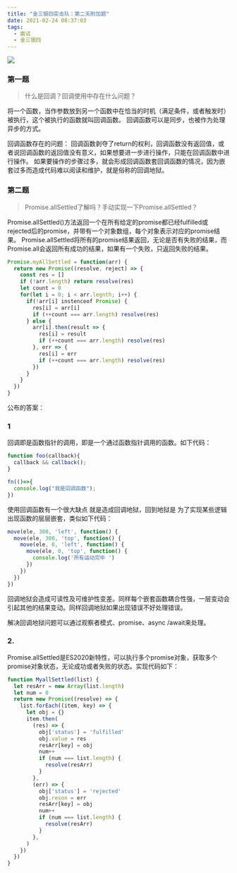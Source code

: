 ```yaml
---
title: "金三银四突击队：第二天附加题"
date: 2021-02-24 08:37:03
tags:
  - 面试
  - 金三银四
---
```


<!--banner-pic|sticker|content-img|content-img-half-->
<img class="banner-pic" src="http://oss.slybootslion.com/blog/IMG_0150.jpg?x-oss-process=image/auto-orient,1/quality,q_80/watermark,text_c2x5Ym9vdHNsaW9u,color_ffffff,size_40,shadow_70,t_74,x_10,y_10"/>

### 第一题

> 什么是回调？回调使用中存在什么问题？

将一个函数，当作参数放到另一个函数中在恰当的时机（满足条件，或者触发时）被执行，这个被执行的函数就叫回调函数。
回调函数可以是同步，也被作为处理异步的方式。

回调函数存在的问题：
回调函数剥夺了return的权利，回调函数没有返回值，或者说回调函数的返回值没有意义，如果想要进一步进行操作，只能在回调函数中进行操作。
如果要操作的步骤过多，就会形成回调函数套回调函数的情况，因为嵌套过多而造成代码难以阅读和维护，就是俗称的回调地狱。

### 第二题

> Promise.allSettled了解吗？手动实现一下Promise.allSettled？

Promise.allSettled()方法返回一个在所有给定的promise都已经fulfilled或rejected后的promise，并带有一个对象数组，每个对象表示对应的promise结果。
Promise.allSettled将所有的promise结果返回，无论是否有失败的结果，而Promise.all会返回所有成功的结果，如果有一个失败，只返回失败的结果。

```js
Promise.myAllSettled = function(arr) {
  return new Promise((resolve, reject) => {
    const res = []
    if (!arr.length) return resolve(res)
    let count = 0
    for(let i = 0; i < arr.legnth; i++) {
      if(!arr[i] instenceof Promise) {
        res[i] = arr[i]
        if (++count === arr.length) resolve(res)
      } else {
        arr[i].then(result => {
          res[i] = result
          if (++count === arr.length) resolve(res)
        }, err => {
          res[i] = err
          if (++count === arr.length) resolve(res)
        })
      }
    }
  })
}
```

公布的答案：
### 1
回调即是函数指针的调用，即是一个通过函数指针调用的函数。如下代码：

```js
function foo(callback){
  callback && callback();
}

fn(()=>{
  console.log("我是回调函数");
})
```


使用回调函数有一个很大缺点 就是造成回调地狱，回到地狱是 为了实现某些逻辑出现函数的层层嵌套，类似如下代码：
```js 
move(ele, 300, 'left', function() {
  move(ele, 300, 'top', function() {
    move(ele, 0, 'left', function() {
      move(ele, 0, 'top', function() {
        console.log('所有运动完毕 ')
      })
    })
  })
})
```

回调地狱会造成可读性及可维护性变差。同样每个嵌套函数耦合性强，一层变动会引起其他的结果变动。同样回调地狱如果出现错误不好处理错误。

解决回调地狱问题可以通过观察者模式、promise、async /await来处理。

### 2.
Promise.allSettled是ES2020新特性，可以执行多个promise对象，获取多个promise对象状态，无论成功或者失败的状态。实现代码如下：

```js
function MyallSettled(list) {
  let resArr = new Array(list.length)
  let num = 0
  return new Promise((resolve) => {
    list.forEach((item, key) => {
      let obj = {}
      item.then(
        (res) => {
          obj['status'] = 'fulfilled'
          obj.value = res
          resArr[key] = obj
          num++
          if (num === list.length) {
            resolve(resArr)
          }
        },
        (err) => {
          obj['status'] = 'rejected'
          obj.reson = err
          resArr[key] = obj
          num++
          if (num === list.length) {
            resolve(resArr)
          }
        },
      )
    })
  })
}
```
